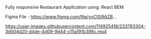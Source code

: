 Fully responsive Restaurant Application
using:
React
BEM

Figma File - https://www.figma.com/file/yvClSI9AZB...




https://user-images.githubusercontent.com/114925418/233783304-3d004d20-d4de-4d09-9d44-c15a191b398c.mp4





